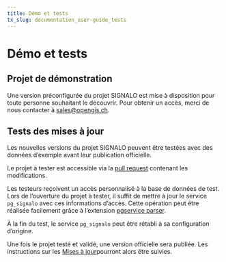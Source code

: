 ```yaml
---
title: Démo et tests
tx_slug: documentation_user-guide_tests
---
```


# Démo et tests
## Projet de démonstration
Une version préconfigurée du projet SIGNALO est mise à disposition pour toute personne souhaitant le découvrir. Pour obtenir un accès, merci de nous contacter à sales@opengis.ch.

## Tests des mises à jour
Les nouvelles versions du projet SIGNALO peuvent être testées avec des données d’exemple avant leur publication officielle.

Le projet à tester est accessible via la [pull request](https://github.com/opengisch/signalo/pull) contenant les modifications.

Les testeurs reçoivent un accès personnalisé à la base de données de test. Lors de l’ouverture du projet à tester, il suffit de mettre à jour le service `pg_signalo` avec ces informations d’accès. Cette opération peut être réalisée facilement grâce à l’extension [pgservice parser](https://plugins.qgis.org/plugins/pg_service_parser/).

À la fin du test, le service `pg_signalo` peut être rétabli à sa configuration d’origine.

Une fois le projet testé et validé, une version officielle sera publiée. Les instructions sur les [Mises à jour](https://www.signalo.ch/user-guide/updates)pourront alors être suivies.
